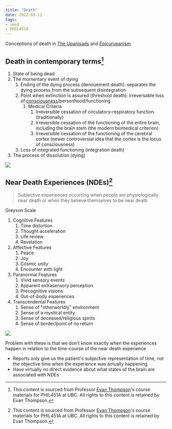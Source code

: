 ```yaml
---
title: "Death"
date: 2022-03-11
tags:
- seed
- PHIL451A
---
```


Conceptions of death in [The Upanisads](thoughts/The%20Upanisads.md) and [Epicurueanism](thoughts/Epicurueanism.md)

## Death in contemporary terms[^1]
1. State of being dead
2. The momentary event of dying
	1. Ending of the dying process (denouement death): separates the dying process from the subsequent disintegration
	2. Point when extinction is assured (threshold death): irreversable loss of [consciousness](thoughts/consciousness.md)/personhood/functioning
		1. Medical Criteria
			1. Irreversible cessation of circulatory-respiratory function (traditionally)
			2. Irreversible cessation of the functioning of the entire brain, including the brain stem (the modern biomedical criterion)
			3. Irreversible cessation of the functioning of the cerebral cortex (newer controversial idea that the cortex is the locus of consciousness)
	3. Loss of integrated functioning (integration death)
3. The process of dissolution (dying)

![](thoughts/images/perspectives%20on%20death.png)

## Near Death Experiences (NDEs)[^1]
> Subjective experiences occurring when people are physiologically near death or when they believe themselves to be near death

Greyson Scale
1. Cognitive Features
	1. Time distortion
	2. Thought acceleration
	3. Life review
	4. Revelation
2. Affective Features
	1. Peace
	2. Joy
	3. Cosmic unity
	4. Encounter with light
3. Paranormal Features
	1. Vivid sensory events
	2. Apparent extrasensory perception
	3. Precognitive visions
	4. Out-of-body experiences
4. Transcendental Features
	1. Sense of "otherworldly" environment
	2. Sense of a mystical entity
	3. Sense of deceased/religious spirits
	4. Sense of border/point of no return

![](thoughts/images/mental%20states.png)

Problem with these is that we don't know exactly when the experiences happen in relation to the time-course of the near death experience
- Reports only give us the patient's subjective representation of time, not the objective time when the experience was actually happening
- Have virtually no direct evidence about what states of the brain are associated with NDEs

[^1]: This content is sourced from Professor [Evan Thompson](https://evanthompson.me/)'s course materials for PHIL451A at UBC. All rights to this content is retained by Evan Thompson.